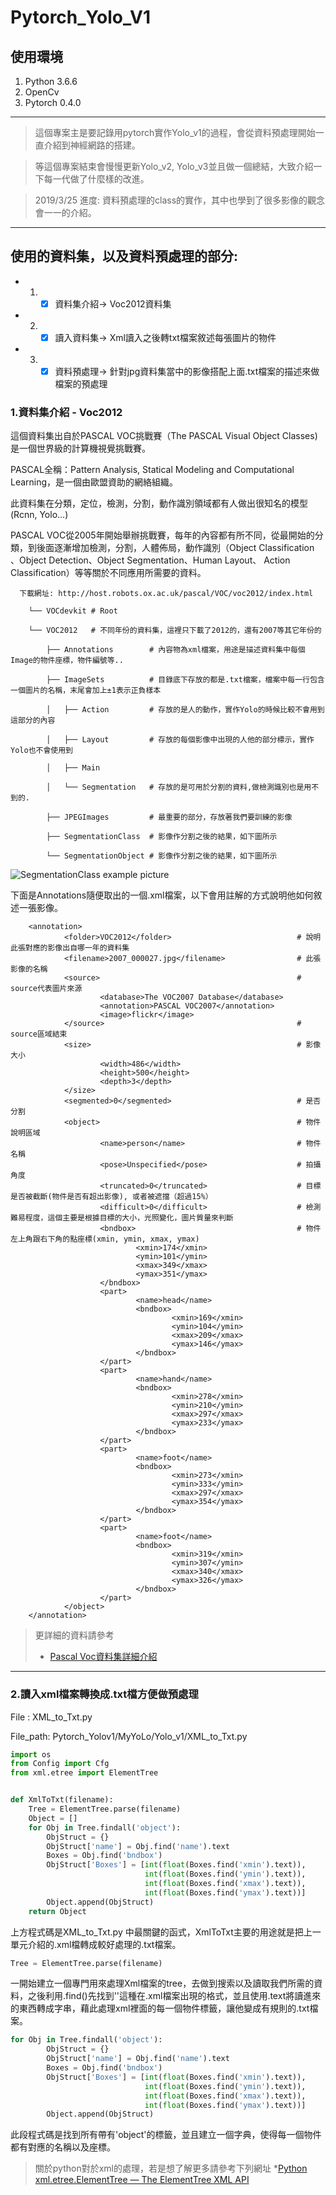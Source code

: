 # Pytorch_Yolo_V1
## 使用環境
1. Python 3.6.6
2. OpenCv 
3. Pytorch 0.4.0
***
> 這個專案主是要記錄用pytorch實作Yolo_v1的過程，會從資料預處理開始一直介紹到神經網路的搭建。

> 等這個專案結束會慢慢更新Yolo_v2, Yolo_v3並且做一個總結，大致介紹一下每一代做了什麼樣的改進。

> 2019/3/25 進度: 資料預處理的class的實作，其中也學到了很多影像的觀念會一一的介紹。

***

## 使用的資料集，以及資料預處理的部分:
*  1. -[x] 資料集介紹-> Voc2012資料集
*  2. -[x] 讀入資料集-> Xml讀入之後轉txt檔案敘述每張圖片的物件
*  3. -[x] 資料預處理-> 針對jpg資料集當中的影像搭配上面.txt檔案的描述來做檔案的預處理

### 1.資料集介紹 - Voc2012

這個資料集出自於PASCAL VOC挑戰賽（The PASCAL Visual Object Classes)是一個世界級的計算機視覺挑戰賽。 

PASCAL全稱：Pattern Analysis, Statical Modeling and Computational Learning，是一個由歐盟資助的網絡組織。

此資料集在分類，定位，檢測，分割，動作識別領域都有人做出很知名的模型(Rcnn, Yolo...)

PASCAL VOC從2005年開始舉辦挑戰賽，每年的內容都有所不同，從最開始的分類，到後面逐漸增加檢測，分割，人體佈局，動作識別（Object Classification 、Object Detection、Object Segmentation、Human Layout、 Action Classification）等等關於不同應用所需要的資料。



`   下載網址: http://host.robots.ox.ac.uk/pascal/VOC/voc2012/index.html   `
        
        └── VOCdevkit # Root
    
        └── VOC2012   # 不同年份的資料集，這裡只下載了2012的，還有2007等其它年份的
        
            ├── Annotations        # 內容物為xml檔案，用途是描述資料集中每個Image的物件座標，物件編號等..
            
            ├── ImageSets          # 目錄底下存放的都是.txt檔案，檔案中每一行包含一個圖片的名稱，末尾會加上±1表示正負樣本
            
            │   ├── Action         # 存放的是人的動作，實作Yolo的時候比較不會用到這部分的內容
            
            │   ├── Layout         # 存放的每個影像中出現的人他的部分標示，實作Yolo也不會使用到
            
            │   ├── Main    
            
            │   └── Segmentation   # 存放的是可用於分割的資料,做檢測識別也是用不到的.
            
            ├── JPEGImages         # 最重要的部分，存放著我們要訓練的影像
            
            ├── SegmentationClass  # 影像作分割之後的結果，如下圖所示
            
            └── SegmentationObject # 影像作分割之後的結果，如下圖所示
            
![SegmentationClass example picture](/Readme_ExampleImage/SegmentationClassExample.PNG)

下面是Annotations隨便取出的一個.xml檔案，以下會用註解的方式說明他如何敘述一張影像。

        <annotation>
                <folder>VOC2012</folder>                            # 說明此張對應的影像出自哪一年的資料集
                <filename>2007_000027.jpg</filename>                # 此張影像的名稱
                <source>                                            # source代表圖片來源
                        <database>The VOC2007 Database</database> 
                        <annotation>PASCAL VOC2007</annotation>
                        <image>flickr</image>
                </source>                                           # source區域結束
                <size>                                              # 影像大小
                        <width>486</width>
                        <height>500</height>
                        <depth>3</depth>
                </size>
                <segmented>0</segmented>                            # 是否分割
                <object>                                            # 物件說明區域
                        <name>person</name>                         # 物件名稱
                        <pose>Unspecified</pose>                    # 拍攝角度
                        <truncated>0</truncated>                    # 目標是否被截斷(物件是否有超出影像), 或者被遮擋（超過15%）
                        <difficult>0</difficult>                    # 檢測難易程度，這個主要是根據目標的大小，光照變化，圖片質量來判斷
                        <bndbox>                                    # 物件左上角跟右下角的點座標(xmin, ymin, xmax, ymax)
                                <xmin>174</xmin>
                                <ymin>101</ymin>
                                <xmax>349</xmax>
                                <ymax>351</ymax>
                        </bndbox>
                        <part>
                                <name>head</name>
                                <bndbox>
                                        <xmin>169</xmin>
                                        <ymin>104</ymin>
                                        <xmax>209</xmax>
                                        <ymax>146</ymax>
                                </bndbox>
                        </part>
                        <part>
                                <name>hand</name>
                                <bndbox>
                                        <xmin>278</xmin>
                                        <ymin>210</ymin>
                                        <xmax>297</xmax>
                                        <ymax>233</ymax>
                                </bndbox>
                        </part>
                        <part>
                                <name>foot</name>
                                <bndbox>
                                        <xmin>273</xmin>
                                        <ymin>333</ymin>
                                        <xmax>297</xmax>
                                        <ymax>354</ymax>
                                </bndbox>
                        </part>
                        <part>
                                <name>foot</name>
                                <bndbox>
                                        <xmin>319</xmin>
                                        <ymin>307</ymin>
                                        <xmax>340</xmax>
                                        <ymax>326</ymax>
                                </bndbox>
                        </part>
                </object>
        </annotation>

> 更詳細的資料請參考
> * [Pascal Voc資料集詳細介紹](https://arleyzhang.github.io/articles/1dc20586/)

***
### 2.讀入xml檔案轉換成.txt檔方便做預處理  
File : XML_to_Txt.py

File_path: Pytorch_Yolov1/MyYoLo/Yolo_v1/XML_to_Txt.py

```python
import os
from Config import Cfg
from xml.etree import ElementTree


def XmlToTxt(filename):
    Tree = ElementTree.parse(filename)
    Object = []
    for Obj in Tree.findall('object'):
        ObjStruct = {}
        ObjStruct['name'] = Obj.find('name').text
        Boxes = Obj.find('bndbox')
        ObjStruct['Boxes'] = [int(float(Boxes.find('xmin').text)),
                              int(float(Boxes.find('ymin').text)),
                              int(float(Boxes.find('xmax').text)),
                              int(float(Boxes.find('ymax').text))]
        Object.append(ObjStruct)
    return Object
```

上方程式碼是XML_to_Txt.py 中最關鍵的函式，XmlToTxt主要的用途就是把上一單元介紹的.xml檔轉成較好處理的.txt檔案。


```python
Tree = ElementTree.parse(filename)
```

一開始建立一個專門用來處理Xml檔案的tree，去做到搜索以及讀取我們所需的資料，之後利用.find()先找到'<bndbox></bndbox>'這種在.xml檔案出現的格式，並且使用.text將讀進來的東西轉成字串，藉此處理xml裡面的每一個物件標籤，讓他變成有規則的.txt檔案。

```python
for Obj in Tree.findall('object'):
        ObjStruct = {}
        ObjStruct['name'] = Obj.find('name').text
        Boxes = Obj.find('bndbox')
        ObjStruct['Boxes'] = [int(float(Boxes.find('xmin').text)),
                              int(float(Boxes.find('ymin').text)),
                              int(float(Boxes.find('xmax').text)),
                              int(float(Boxes.find('ymax').text))]
        Object.append(ObjStruct)
```

此段程式碼是找到所有帶有'object'的標籤，並且建立一個字典，使得每一個物件都有對應的名稱以及座標。

> 關於python對於xml的處理，若是想了解更多請參考下列網址
> *[Python xml.etree.ElementTree — The ElementTree XML API](https://docs.python.org/2/library/xml.etree.elementtree.html)



